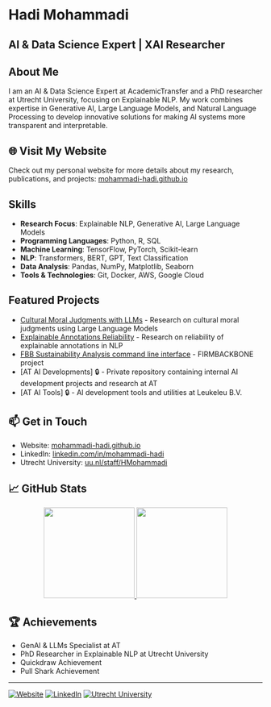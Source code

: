 # Hadi Mohammadi 
## AI & Data Science Expert | XAI Researcher


## About Me
I am an AI & Data Science Expert at AcademicTransfer and a PhD researcher at Utrecht University, focusing on Explainable NLP. My work combines expertise in Generative AI, Large Language Models, and Natural Language Processing to develop innovative solutions for making AI systems more transparent and interpretable.

## 🌐 Visit My Website
Check out my personal website for more details about my research, publications, and projects:
[mohammadi-hadi.github.io](https://mohammadi-hadi.github.io/)

## Skills
- **Research Focus**: Explainable NLP, Generative AI, Large Language Models
- **Programming Languages**: Python, R, SQL
- **Machine Learning**: TensorFlow, PyTorch, Scikit-learn
- **NLP**: Transformers, BERT, GPT, Text Classification
- **Data Analysis**: Pandas, NumPy, Matplotlib, Seaborn
- **Tools & Technologies**: Git, Docker, AWS, Google Cloud

## Featured Projects

- [Cultural Moral Judgments with LLMs](https://github.com/mohammadi-hadi/cultural-moral-judgments-llms) - Research on cultural moral judgments using Large Language Models
- [Explainable Annotations Reliability](https://github.com/mohammadi-hadi/Explainable_Annotations_Reliability) - Research on reliability of explainable annotations in NLP
- [FBB Sustainability Analysis command line interface](https://github.com/Firmbackbone/fbb-sustainability-analysis-cli) - FIRMBACKBONE project
- [AT AI Developments] 🔒 - Private repository containing internal AI development projects and research at AT
- [AT AI Tools] 🔒 - AI development tools and utilities at Leukeleu B.V.

## 📫 Get in Touch
- Website: [mohammadi-hadi.github.io](https://mohammadi-hadi.github.io/)
- LinkedIn: [linkedin.com/in/mohammadi-hadi](https://www.linkedin.com/in/mohammadi-hadi/)
- Utrecht University: [uu.nl/staff/HMohammadi](https://www.uu.nl/staff/HMohammadi)

## 📈 GitHub Stats
<!-- <div align="center">
  <img src="https://github-readme-stats.vercel.app/api?username=mohammadi-hadi&show_icons=true&theme=radical&hide_border=true&include_all_commits=true&count_private=true" alt="GitHub Stats" />
</div> -->
<p align="center">
<a href="https://github.com/mohammadi-hadi">
  <img height="180em" src="https://github-readme-stats-eight-theta.vercel.app/api?username=mohammadi-hadi&show_icons=true&theme=default&include_all_commits=true&count_private=true"/>
  <img height="180em" src="https://github-readme-stats-eight-theta.vercel.app/api/top-langs/?username=mohammadi-hadi&layout=compact&langs_count=8&theme=default"/>
</a>
</p>

## 🏆 Achievements
- GenAI & LLMs Specialist at AT
- PhD Researcher in Explainable NLP at Utrecht University
- Quickdraw Achievement
- Pull Shark Achievement

---
<!-- ⭐️ From [mohammadi-hadi](https://github.com/mohammadi-hadi)  -->

[![Website](https://img.shields.io/badge/Website-Visit-green)](https://mohammadi-hadi.github.io/)
[![LinkedIn](https://img.shields.io/badge/LinkedIn-Connect-blue)](https://www.linkedin.com/in/mohammadi-hadi/)
[![Utrecht University](https://img.shields.io/badge/Utrecht_University-Profile-blue)](https://www.uu.nl/staff/HMohammadi)

